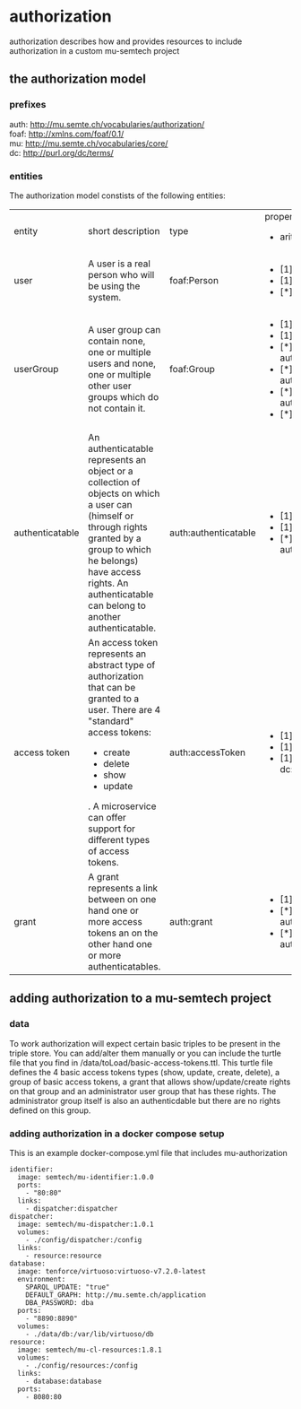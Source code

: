 # authorization
authorization describes how and provides resources to include authorization in a custom mu-semtech project

## the authorization model
### prefixes
auth: <http://mu.semte.ch/vocabularies/authorization/></br>
foaf: <http://xmlns.com/foaf/0.1/></br>
mu: <http://mu.semte.ch/vocabularies/core/></br>
dc: <http://purl.org/dc/terms/>

### entities
The authorization model constists of the following entities:
<table>
<tr><td>entity</td><td>short description</td><td>type</td><td>properties</br><ul><li>arity name predicate</li></ul></td></tr>
<tr><td>user</td>
<td>A user is a real person who will be using the system.</td>
<td>foaf:Person</td>
<td><ul><li>[1] uuid mu:uuid</li><li>[1] name foaf:name</li><li>[*] grant auth:hasRight</li></ul></td></tr>
<tr><td>userGroup</td>
<td>A user group can contain none, one or multiple users and none, one or multiple other user groups which do not contain it.</td>
<td>foaf:Group</td>
<td><ul><li>[1] uuid mu:uuid</li><li>[1] name foaf:name</li>
<li>[*] user inverse auth:belongsToAccessGroup</li>
<li>[*] subgroup inverse auth:belongsToGroup</li>
<li>[*] parentgroup auth:belongsToGroup</li><li>[*] grant auth:hasRight</li></td></tr>
<tr><td>authenticatable</td>
<td>An authenticatable represents an object or a collection of objects on which a user can (himself or through rights granted by a group to which he belongs) have access rights. An authenticatable can belong to another authenticatable.</td>
<td>auth:authenticatable</td>
<td><ul><li>[1] uuid mu:uuid</li><li>[1] title dc:title</li>
<li>[*] group auth:belongsToArtifactGroup</ul></td></tr>
<tr><td>access token</td>
<td>An access token represents an abstract type of authorization that can be granted to a user. There are 4 "standard" access tokens:<ul><li>create</li><li>delete</li><li>show</li><li>update</li></ul>. A microservice can offer support for different types of access tokens.</td>
<td>auth:accessToken</td>
<td><ul><li>[1] uuid mu:uuid</li><li>[1] title dc:title</li><li>[1] description dc:description</li></ul></td></tr>
<tr><td>grant</td>
<td>A grant represents a link between on one hand one or more access tokens an on the other hand one or more authenticatables.</td>
<td>auth:grant</td>
<td><ul><li>[1] uuid mu:uuid</li><li>[*] accessToken auth:hasToken</li><li>[*] authenticatable auth:operatesOn</li></ul></td></tr>
</table>

## adding authorization to a mu-semtech project
### data
To work authorization will expect certain basic triples to be present in the triple store. You can add/alter them manually or you can include the turtle file that you find in /data/toLoad/basic-access-tokens.ttl.
This turtle file defines the 4 basic access tokens types (show, update, create, delete), a group of basic access tokens, a grant that allows show/update/create rights on that group and an administrator user group that has these rights. The administrator group itself is also an authenticdable but there are no rights defined on this group.

### adding authorization in a docker compose setup
This is an example docker-compose.yml file that includes mu-authorization
```
identifier:
  image: semtech/mu-identifier:1.0.0
  ports:
    - "80:80"
  links:
    - dispatcher:dispatcher
dispatcher:
  image: semtech/mu-dispatcher:1.0.1
  volumes:
    - ./config/dispatcher:/config
  links:
    - resource:resource
database:
  image: tenforce/virtuoso:virtuoso-v7.2.0-latest
  environment:
    SPARQL_UPDATE: "true"
    DEFAULT_GRAPH: http://mu.semte.ch/application
    DBA_PASSWORD: dba
  ports:
    - "8890:8890"
  volumes:
    - ./data/db:/var/lib/virtuoso/db
resource:
  image: semtech/mu-cl-resources:1.8.1
  volumes:
    - ./config/resources:/config
  links:
    - database:database
  ports:
    - 8080:80
```
